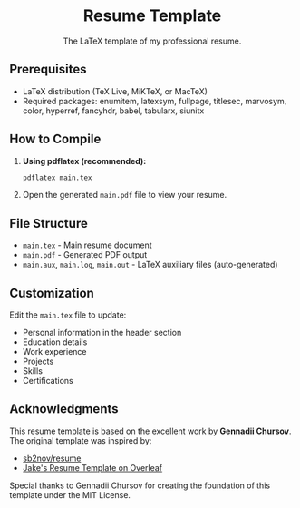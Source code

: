 <div align="center">
  <h1>Resume Template</h1>
  <p>The LaTeX template of my professional resume.</p>
</div>

## Prerequisites

- LaTeX distribution (TeX Live, MiKTeX, or MacTeX)
- Required packages: enumitem, latexsym, fullpage, titlesec, marvosym, color, hyperref, fancyhdr, babel, tabularx, siunitx

## How to Compile

1. **Using pdflatex (recommended):**
   ```bash
   pdflatex main.tex
   ```

2. Open the generated `main.pdf` file to view your resume.

## File Structure

- `main.tex` - Main resume document
- `main.pdf` - Generated PDF output
- `main.aux`, `main.log`, `main.out` - LaTeX auxiliary files (auto-generated)

## Customization

Edit the `main.tex` file to update:
- Personal information in the header section
- Education details
- Work experience
- Projects
- Skills
- Certifications

## Acknowledgments

This resume template is based on the excellent work by **Gennadii Chursov**. The original template was inspired by:
- [sb2nov/resume](https://github.com/sb2nov/resume) 
- [Jake's Resume Template on Overleaf](https://www.overleaf.com/latex/templates/jakes-resume/syzfjbzwjncs)

Special thanks to Gennadii Chursov for creating the foundation of this template under the MIT License.

